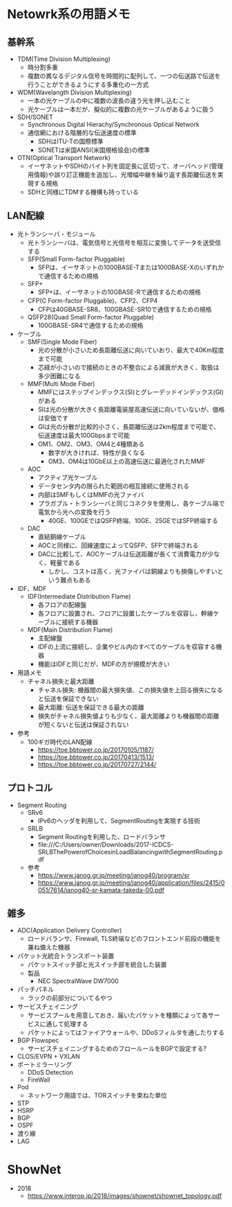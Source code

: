 # Netowrk系の用語メモ


## 基幹系
* TDM(Time Division Multiplexing)
    * 時分割多重
    * 複数の異なるデジタル信号を時間的に配列して、一つの伝送路で伝送を行うことができるようにする多重化の一方式
* WDM(Wavelangth Division Multiplexing)
    * 一本の光ケーブルの中に複数の波長の違う光を押し込むこと
    * 光ケーブルは一本だが、擬似的に複数の光ケーブルがあるように扱う
* SDH/SONET
    * Synchronous Digital Hierachy/Synchronous Optical Network
    * 通信網における階層的な伝送速度の標準
        * SDHはITU-Tの国際標準
        * SONETは米国ANSI(米国規格協会)の標準
* OTN(Optical Transport Network)
    * イーサネットやSDHのバイト列を固定長に区切って、オーバヘッド(管理用情報)や誤り訂正機能を追加し、光増幅中継を繰り返す長距離伝送を実現する規格
    * SDHと同様にTDMする機構も持っている


## LAN配線
* 光トランシーバ・モジュール
    * 光トランシーバは、電気信号と光信号を相互に変換してデータを送受信する
    * SFP(Small Form-factor Pluggable)
        * SFPは、イーサネットの1000BASE-Tまたは1000BASE-Xのいずれかで通信するための規格
    * SFP+
        * SFP+は、イーサネットの10GBASE-Rで通信するための規格
    * CFP(C Form-factor Pluggable)、CFP2、CFP4
        * CFPは40GBASE-SR8、100GBASE-SR10で通信するための規格
    * QSFP28(Quad Small Form-factor Pluggable)
        * 100GBASE-SR4で通信するための規格
* ケーブル
    * SMF(Single Mode Fiber)
        * 光の分散が小さいため長距離伝送に向いていおり、最大で40Km程度まで可能
        * 芯経が小さいので接続のときの不整合による減衰が大きく、取扱は多少困難になる
    * MMF(Multi Mode Fiber)
        * MMFにはステップインデックス(SI)とグレーデッドインデックス(GI)がある
        * SIは光の分散が大きく長距離電装屋高速伝送に向いていないが、価格は安価です
        * GIは光の分散が比較的小さく、長距離伝送は2km程度まで可能で、伝送速度は最大100Gbpsまで可能
        * OM1、OM2、OM3、OM4と4種類ある
            * 数字が大きければ、特性が良くなる
            * OM3、OM4は10GbE以上の高速伝送に最適化されたMMF
    * AOC
        * アクティブ光ケーブル
        * データセンタ内の限られた範囲の相互接続に使用される
        * 内部はSMFもしくはMMFの光ファイバ
        * プラガブル・トランシーバと同じコネクタを使用し、各ケーブル端で電気から光への変換を行う
            * 40GE、100GEではQSFP終端、10GE、25GEではSFP終端する
    * DAC
        * 直結銅線ケーブル
        * AOCと同様に、回線速度によってQSFP、SFPで終端される
        * DACに比較して、AOCケーブルは伝送距離が長くて消費電力が少なく、軽量である
            * しかし、コストは高く、光ファイバは銅線よりも損傷しやすいという難点もある
* IDF、MDF
    * IDF(Intermediate Distribution Flame)
        * 各フロアの配線盤
        * 各フロアに設置され、フロアに設置したケーブルを収容し、幹線ケーブルに接続する機器
    * MDF(Main Distribution Flame)
        * 主配線盤
        * IDFの上流に接続し、企業やビル内のすべてのケーブルを収容する機器
        * 機能はIDFと同じだが、MDFの方が規模が大きい
* 用語メモ
    * チャネル損失と最大距離
        * チャネル損失: 機器間の最大損失値、この損失値を上回る損失になると伝送を保証できない
        * 最大距離: 伝送を保証できる最大の距離
        * 損失がチャネル損失値よりも少なく、最大距離よりも機器間の距離が短くないと伝送は保証されない
* 参考
    * 100ギガ時代のLAN配線
        * https://toe.bbtower.co.jp/20170105/1187/
        * https://toe.bbtower.co.jp/20170413/1513/
        * https://toe.bbtower.co.jp/20170727/2144/


## プロトコル
* Segment Routing
    * SRv6
        * IPv6のヘッダを利用して、SegmentRoutingを実現する技術
    * SRLB
        * Segment Routingを利用した、ロードバランサ
        * file:///C:/Users/owner/Downloads/2017-ICDCS-SRLBThePowerofChoicesinLoadBalancingwithSegmentRouting.pdf
    * 参考
        * https://www.janog.gr.jp/meeting/janog40/program/sr
        * https://www.janog.gr.jp/meeting/janog40/application/files/2415/0051/7614/janog40-sr-kamata-takeda-00.pdf


## 雑多
* ADC(Application Delivery Controller)
    * ロードバランサ、Firewall, TLS終端などのフロントエンド前段の機能を兼ね備えた機器
* パケット光統合トランスポート装置
    * パケットスイッチ部と光スイッチ部を統合した装置
    * 製品
        * NEC SpectralWave DW7000
* パッチパネル
    * ラックの前部分についてるやつ
* サービスチェイニング
    * サービスプールを用意しておき、届いたパケットを種類によって各サービスに通して処理する
    * パケットによってはファイアウォールや、DDoSフィルタを通したりする
* BGP Flowspec
    * サービスチェイニングするためのフロールールをBGPで設定する?
* CLOS/EVPN + VXLAN
* ポートミラーリング
    * DDoS Detection
    * FireWall
* Pod
    * ネットワーク用語では、TORスイッチを束ねた単位
* STP
* HSRP
* BGP
* OSPF
* 渡り線
* LAG


# ShowNet
* 2018
    * https://www.interop.jp/2018/images/shownet/shownet_topology.pdf

